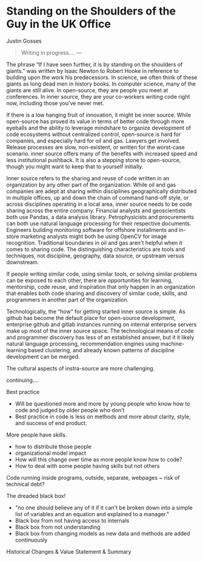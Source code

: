 # Standing on the Shoulders of the Guy in the UK Office
 
Justin Gosses
 
> Writing in progress....  &mdash; 
 
 
The phrase “If I have seen further, it is by standing on the shoulders of giants.” was written by Isaac Newton to Robert Hooke in reference to building upon the work his predecessors. In science, we often think of these giants as long dead men in history books. In computer science, many of the giants are still alive. In open-source, they are people you meet at conferences. In inner source, they are your co-workers writing code right now, including those you’ve never met. 
 
If there is a low hanging fruit of innovation, it might be inner source. While open-source has proved its value in terms of better code through more eyeballs and the ability to leverage mindshare to organize development of code ecosystems without centralized control, open-source is hard for companies, and especially hard for oil and gas. Lawyers get involved. Release processes are slow, non-existent, or written for the worst-case scenario. inner source offers many of the benefits with increased speed and less institutional pushback. It is also a stepping stone to open-source, though you might want to keep that to yourself initially.
 
Inner source refers to the sharing and reuse of code written in an organization by any other part of the organization. While oil and gas companies are adept at sharing within disciplines geographically distributed in multiple offices, up and down the chain of command hand-off style, or across disciplines operating in a local area, inner source needs to be code sharing across the entire company. Financial analysts and geoscientists both use Pandas, a data analysis library. Petrophysicists and procurements can both use natural language processing for their respective documents. Engineers building monitoring software for offshore installments and in-store marketing analysts might both be using OpenCV for image recognition. Traditional boundaries in oil and gas aren't helpful when it comes to sharing code. The distinguishing characteristics are tools and techniques, not discipline, geography, data source, or upstream versus downstream. 
 
If people writing similar code, using similar tools, or solving similar problems can be exposed to each other, there are opportunities for learning, mentorship, code reuse, and inspiration that only happen in an organization that enables both code sharing and discovery of similar code, skills, and programmers in another part of the organization. 
 
Technologically, the “how” for getting started inner source is simple. As github has become the default place for open-source development, enterprise github and gitlab instances running on internal enterprise servers make up most of the inner source space. The technological means of code and programmer discovery has less of an established answer, but it it likely natural language processing, recommendation engines using machine-learning based clustering, and already known patterns of discipline development can be merged. 
 
The cultural aspects of instra-source are more challenging. 
 
 
continuing.... 
 
Best practice
  - Will be questioned more and more by young people who know how to code and judged by older people who don’t
  - Best practice in code is less on methods and more about clarity, style, and success of end product.
 
More people have skills.
  - how to distribute those people
  - organizational model impact
  - How will this change over time as more people know how to code?
  - How to deal with some people having skills but not others
 
Code running inside programs, outside, separate, webpages ~ risk of technical debt?
 
The dreaded black box! 
  - "no one should believe any of it if it can't be broken down into a simple list of variables and an equation and explained to a manager."
  - Black box from not having access to internals
  - Black box from not understanding
  - Black box from changing models as new data and methods are added continuously
 
 Historical Changes & Value Statement & Summary
 

 

